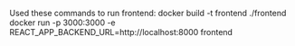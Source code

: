 Used these commands to run frontend:
docker build -t frontend ./frontend
docker run -p 3000:3000 -e REACT_APP_BACKEND_URL=http://localhost:8000 frontend
